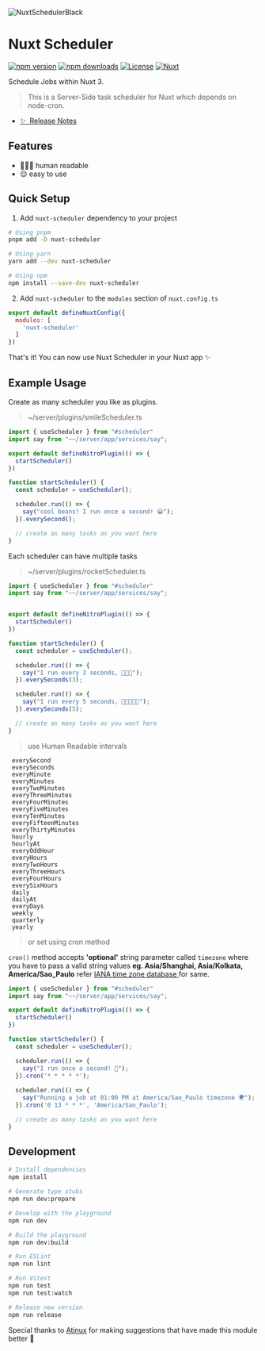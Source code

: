 
![NuxtSchedulerBlack](https://user-images.githubusercontent.com/45824492/221433099-051fe13c-089d-4578-9021-a338a2aac80d.png)

<!--
Get your module up and running quickly.

Find and replace all on all files (CMD+SHIFT+F):
- Name: Nuxt Scheduler
- Package name: nuxt-scheduler
- Description: Schedule Jobs within Nuxt 3
-->

# Nuxt Scheduler

[![npm version][npm-version-src]][npm-version-href]
[![npm downloads][npm-downloads-src]][npm-downloads-href]
[![License][license-src]][license-href]
[![Nuxt][nuxt-src]][nuxt-href]

Schedule Jobs within Nuxt 3.

> This is a Server-Side task scheduler for Nuxt which depends on node-cron. 

- [✨ &nbsp;Release Notes](/CHANGELOG.md)
<!-- - [📖 &nbsp;Documentation](https://example.com) -->

## Features

<!-- Highlight some of the features your module provide here -->
- 👩🏼‍🌾 human readable
- 😌 easy to use

## Quick Setup

1. Add `nuxt-scheduler` dependency to your project

```bash
# Using pnpm
pnpm add -D nuxt-scheduler

# Using yarn
yarn add --dev nuxt-scheduler

# Using npm
npm install --save-dev nuxt-scheduler
```

2. Add `nuxt-scheduler` to the `modules` section of `nuxt.config.ts`

```js
export default defineNuxtConfig({
  modules: [
    'nuxt-scheduler'
  ]
})
```

That's it! You can now use Nuxt Scheduler in your Nuxt app ✨

## Example Usage
Create as many scheduler you like as plugins. 
> ~/server/plugins/smileScheduler.ts

```js
import { useScheduler } from "#scheduler"
import say from "~~/server/app/services/say";

export default defineNitroPlugin(() => {
  startScheduler()
})

function startScheduler() {
  const scheduler = useScheduler();

  scheduler.run(() => {
    say("cool beans! I run once a second! 😀");
  }).everySecond();

  // create as many tasks as you want here
}
```

Each scheduler can have multiple tasks
> ~/server/plugins/rocketScheduler.ts

```js
import { useScheduler } from "#scheduler"
import say from "~~/server/app/services/say";


export default defineNitroPlugin(() => {
  startScheduler()
})

function startScheduler() {
  const scheduler = useScheduler();

  scheduler.run(() => {
    say("I run every 3 seconds, 🚀🚀🚀");
  }).everySeconds(3);

  scheduler.run(() => {
    say("I run every 5 seconds, 🚀🚀🚀🚀🚀");
  }).everySeconds(5);

  // create as many tasks as you want here
}
```

>  use Human Readable intervals
```
 everySecond
 everySeconds
 everyMinute
 everyMinutes
 everyTwoMinutes
 everyThreeMinutes
 everyFourMinutes
 everyFiveMinutes
 everyTenMinutes
 everyFifteenMinutes
 everyThirtyMinutes
 hourly
 hourlyAt
 everyOddHour
 everyHours
 everyTwoHours
 everyThreeHours
 everyFourHours
 everySixHours
 daily
 dailyAt
 everyDays
 weekly
 quarterly
 yearly
```

> or set using cron method
>
`cron()` method accepts **'optional'** string parameter called `timezone` where you have to pass a valid string values **eg. Asia/Shanghai, Asia/Kolkata, America/Sao_Paulo** refer [IANA time zone database ](https://www.iana.org/time-zones) for same.
```js
import { useScheduler } from "#scheduler"
import say from "~~/server/app/services/say";

export default defineNitroPlugin(() => {
  startScheduler()
})

function startScheduler() {
  const scheduler = useScheduler();

  scheduler.run(() => {
    say("I run once a second! 🚀");
  }).cron('* * * * *');
  
  scheduler.run(() => {
    say("Running a job at 01:00 PM at America/Sao_Paulo timezone 🌍");
  }).cron('0 13 * * *', 'America/Sao_Paulo');

  // create as many tasks as you want here
}
```

## Development

```bash
# Install dependencies
npm install

# Generate type stubs
npm run dev:prepare

# Develop with the playground
npm run dev

# Build the playground
npm run dev:build

# Run ESLint
npm run lint

# Run Vitest
npm run test
npm run test:watch

# Release new version
npm run release
```

Special thanks to [Atinux](https://github.com/Atinux) for making suggestions that have made this module better 🚀 

<!-- Badges -->
[npm-version-src]: https://img.shields.io/npm/v/nuxt-scheduler/latest.svg?style=flat&colorA=18181B&colorB=28CF8D
[npm-version-href]: https://npmjs.com/package/nuxt-scheduler

[npm-downloads-src]: https://img.shields.io/npm/dm/nuxt-scheduler.svg?style=flat&colorA=18181B&colorB=28CF8D
[npm-downloads-href]: https://npmjs.com/package/nuxt-scheduler

[license-src]: https://img.shields.io/npm/l/nuxt-scheduler.svg?style=flat&colorA=18181B&colorB=28CF8D
[license-href]: https://npmjs.com/package/nuxt-scheduler

[nuxt-src]: https://img.shields.io/badge/Nuxt-18181B?logo=nuxt.js
[nuxt-href]: https://nuxt.com
